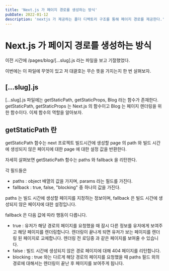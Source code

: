 ```yaml
---
title: 'Next.js 가 페이지 경로를 생성하는 방식'
pubDate: 2022-01-12
description: 'nextjs 가 제공하는 폴더 디렉토리 구조를 통해 페이지 경로를 제공한다.'
---
```


# Next.js 가 페이지 경로를 생성하는 방식

이전 시간에 /pages/blog/[...slug].js 라는 파일을 보고 기절했었다.

이번에는 이 파일에 무엇이 있고 저 대괄호는 무슨 뜻을 가지는지 한 번 살펴보자.

## [...slug].js

[...slug].js 파일에는 getStaticPath, getStaticProps, Blog 라는 함수가 존재한다.
getStaticPath, getStaticProps 는 Next.js 의 함수이고 Blog 는 페이지 렌더링을 위한 함수이다.
이제 함수의 역할을 알아보자.

## getStaticPath 란

getStaticPath 함수는 next 프로젝트 빌드시간에 생성할 page 의 path 와
빌드 시간에 생성되지 않은 페이지에 대한 page 에 대한 설정 값을 반환한다.

자세히 살펴보면 getStaticPath 함수는 paths 와 fallback 을 리턴한다.

각 필드들은

- paths : object 배열의 값을 가지며, params 라는 필드를 가진다.
- fallback : true, false, "blocking" 중 하나의 값을 가진다.

paths 는 빌드 시간에 생성할 페이지를 지정하는 정보이며, fallback 은 빌드 시간에 생성되지 않은 페이지에 대한 설정입니다.

fallback 은 다음 값에 따라 행동이 다릅니다.

- true : 유저가 해당 경로의 페이지를 요청했을 때 잠시 다른 정보를 유저에게 보여주고 해당 페이지를 렌더링합니다.
  렌더링이 끝나게 되면 유저가 보는 페이지를 렌더링 된 페이지로 교체합니다. 렌더링 전 로딩중 과 같은 페이지를 보여줄 수 있습니다.
- false : 빌드 시간에 생성되지 않은 경로 페이지에 대해 404 페이지를 리턴합니다.
- blocking : true 와는 다르게 해당 경로의 페이지를 요청했을 때 paths 필드 외의 경로에 대해서는 렌더링이 끝난 후 페이지를 보여주게 됩니다.
